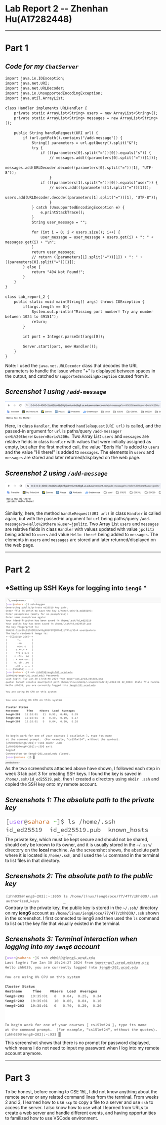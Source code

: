 # **Lab Report 2 -- Zhenhan Hu(A17282448)**
---
# **Part 1**
## *Code for my `ChatServer`*
```
import java.io.IOException;
import java.net.URI;
import java.net.URLDecoder;
import java.io.UnsupportedEncodingException;
import java.util.ArrayList;

class Handler implements URLHandler {
    private static ArrayList<String> users = new ArrayList<String>();
    private static ArrayList<String> messages = new ArrayList<String>();

    public String handleRequest(URI url) {
        if (url.getPath().contains("/add-message")) {
            String[] parameters = url.getQuery().split("&");
            try {
                if (((parameters[0].split("="))[0]).equals("s")) {
                    // messages.add(((parameters[0].split("="))[1]));
                    messages.add(URLDecoder.decode((parameters[0].split("="))[1], "UTF-8"));
                    }
                if (((parameters[1].split("="))[0]).equals("user")) {
                    // users.add(((parameters[1].split("="))[1]));
                    users.add(URLDecoder.decode((parameters[1].split("="))[1], "UTF-8"));
                    }
            } catch (UnsupportedEncodingException e) {
                e.printStackTrace();
            }
            String user_message = "";

            for (int i = 0; i < users.size(); i++) {
                user_message = user_message + users.get(i) + ": " + messages.get(i) + "\n";
            }
            return user_message;
            // return ((parameters[1].split("="))[1]) + ": " + ((parameters[0].split("="))[1]);
        } else {
            return "404 Not Found!";
        }
    }
}

class Lab_report_2 {
    public static void main(String[] args) throws IOException {
        if(args.length == 0){
            System.out.println("Missing port number! Try any number between 1024 to 49151");
            return;
        }

        int port = Integer.parseInt(args[0]);

        Server.start(port, new Handler());
    }
}
```
Note: I used the `java.net.URLDecoder` class that decodes the URL parameters to handle the issue where "+" is displayed between spaces in the output, and catched `UnsupportedEncodingException` caused from it.

## *Screenshot 1 using `/add-message`*
![Image](lab_report2,part1.1.png)
Here, in class `Handler`, the method `handleRequest(URI url)` is called, and the passed-in argument for `url` is paths/query `/add-message?s=Hi%20there!&user=Boris%20Hu`. Two Array List `users` and `messages` are relative fields in class `Handler` with values that were initially assigned as empty, but after the first method call, the value "Boris Hu" is added to `users` and the value "Hi there!" is added to `messages`. The elements in `users` and `messages` are stored and later returned/displayed on the web page.

## *Screenshot 2 using `/add-message`*
![Image](lab_report2,part1.2.png)

Similarly, here, the method `handleRequest(URI url)` in class `Handler` is called again, but with the passed-in argument for `url` being paths/query `/add-message?s=Hello%20there!&user=jpolitz`. Two Array List `users` and `messages` are relative fields in class `Handler` with values updated with value `jpolitz` being added to `users` and value `Hello there!` being added to `messages`. The elements in `users` and `messages` are stored and later returned/displayed on the web page.

---

# **Part 2**
## *Setting up SSH Keys for logging into `ieng6` *
![Image](SettingKeys1.png)
![Image](SettingKeys2.png)
As the two screenshots attached above have shown, I followed each step in week 3 lab part 3 for creating SSH keys. I found the key is saved in `/home/.ssh/id_ed25519.pub`, then I created a directory using `mkdir .ssh` and copied the SSH key onto my remote account.

## *Screenshots 1: The absolute path to the *private* key*
![Image](private_key.png)
The private key, which must be kept secure and should not be shared, should only be known to its owner, and it is usually stored in the `~/.ssh/` directory on the **local** machine. As the screenshot shows, the absolute path where it is located is `/home/.ssh`, and I used the `ls` command in the terminal to list files in that directory.

## *Screenshots 2: The absolute path to the *public* key*
![Image](public_key.png)
Contrary to the private key, the public key is stored in the `~/.ssh/` directory on my **ieng6** account as `/home/linux/ieng6/oce/77/477/zhh039/.ssh` shown in the screenshot. I first connected to ieng6 and then used the `ls` command to list out the key file that visually existed in the terminal.

## *Screenshots 3: Terminal interaction when logging into my `ieng6` account*
![Image](no_password_needed.png)
This screenshot shows that there is no prompt for password displayed, which means I do not need to input my password when I log into my remote account anymore.

---

# **Part 3**
To be honest, before coming to CSE 15L, I did not know anything about the remote server or any related command lines from the terminal. From weeks 2 and 3, I learned how to use `scp` to copy a file to a server and use `ssh` to access the server. I also know how to use what I learned from URLs to create a web server and handle different events, and having opportunities to familized how to use VSCode environment.
